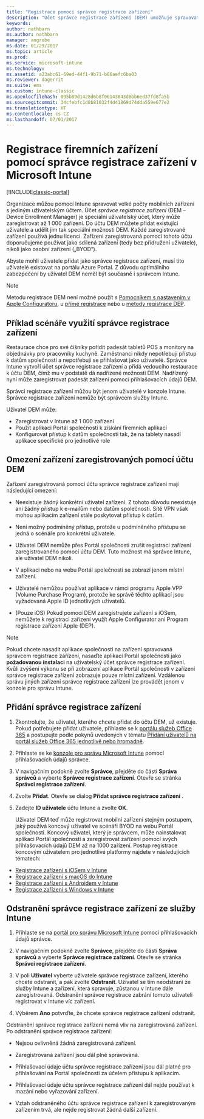 ```yaml
---
title: "Registrace pomocí správce registrace zařízení"
description: "Účet správce registrace zařízení (DEM) umožňuje spravovat velké počty sdílených mobilních zařízení vlastněných společností z jediného uživatelského účtu."
keywords: 
author: nathbarn
ms.author: nathbarn
manager: angrobe
ms.date: 01/29/2017
ms.topic: article
ms.prod: 
ms.service: microsoft-intune
ms.technology: 
ms.assetid: a23abc61-69ed-44f1-9b71-b86aefc6ba03
ms.reviewer: dagerrit
ms.suite: ems
ms.custom: intune-classic
ms.openlocfilehash: 095b89d1428d6b8f06143043d8bb6ed37fd8fa5b
ms.sourcegitcommit: 34cfebfc1d8b81032f4d41869d74dda559e677e2
ms.translationtype: HT
ms.contentlocale: cs-CZ
ms.lasthandoff: 07/01/2017
---
```

# <a name="enroll-corporate-owned-devices-with-the-device-enrollment-manager-in-microsoft-intune"></a>Registrace firemních zařízení pomocí správce registrace zařízení v Microsoft Intune

[!INCLUDE[classic-portal](../includes/classic-portal.md)]

Organizace můžou pomocí Intune spravovat velké počty mobilních zařízení s jediným uživatelským účtem. Účet *správce registrace zařízení* (DEM – Device Enrollment Manager) je speciální uživatelský účet, který může zaregistrovat až 1 000 zařízení. Do účtu DEM můžete přidat existující uživatele a udělit jim tak speciální možnosti DEM. Každé zaregistrované zařízení používá jednu licenci. Zařízení zaregistrovaná pomocí tohoto účtu doporučujeme používat jako sdílená zařízení (tedy bez přidružení uživatele), nikoli jako osobní zařízení („BYOD“).  

Abyste mohli uživatele přidat jako správce registrace zařízení, musí tito uživatelé existovat na portálu Azure Portal. Z důvodu optimálního zabezpečení by uživatel DEM neměl být současně i správcem Intune.

>[!NOTE]
>Metodu registrace DEM není možné použít s [Pomocníkem s nastavením v Apple Configuratoru](ios-setup-assistant-enrollment-in-microsoft-intune.md), u [přímé registrace](ios-direct-enrollment-in-microsoft-intune.md) nebo u [metody registrace DEP](ios-device-enrollment-program-in-microsoft-intune.md).

## <a name="example-of-a-device-enrollment-manager-scenario"></a>Příklad scénáře využití správce registrace zařízení

Restaurace chce pro své číšníky pořídit padesát tabletů POS a monitory na objednávky pro pracovníky kuchyně. Zaměstnanci nikdy nepotřebují přístup k datům společnosti a nepotřebují se přihlašovat jako uživatelé. Správce Intune vytvoří účet správce registrace zařízení a přidá vedoucího restaurace k účtu DEM, čímž mu v podstatě dá nadřízené možnosti DEM. Nadřízený nyní může zaregistrovat padesát zařízení pomocí přihlašovacích údajů DEM.

Správci registrace zařízení můžou být jenom uživatelé v konzole Intune. Správce registrace zařízení nemůže být správcem služby Intune.

Uživatel DEM může:

-   Zaregistrovat v Intune až 1 000 zařízení
-   Použít aplikaci Portál společnosti k získání firemních aplikací
-   Konfigurovat přístup k datům společnosti tak, že na tablety nasadí aplikace specifické pro jednotlivé role

## <a name="limitations-of-devices-that-are-enrolled-with-a-dem-account"></a>Omezení zařízení zaregistrovaných pomocí účtu DEM

Zařízení zaregistrovaná pomocí účtu správce registrace zařízení mají následující omezení:

  - Neexistuje žádný konkrétní uživatel zařízení. Z tohoto důvodu neexistuje ani žádný přístup k e-mailům nebo datům společnosti. Sítě VPN však mohou aplikacím zařízení stále poskytovat přístup k datům.

  - Není možný podmíněný přístup, protože u podmíněného přístupu se jedná o scénáře pro konkrétní uživatele.

  - Uživatel DEM nemůže přes Portál společnosti zrušit registraci zařízení zaregistrovaného pomocí účtu DEM. Tuto možnost má správce Intune, ale uživatel DEM nikoli.

  - V aplikaci nebo na webu Portál společnosti se zobrazí jenom místní zařízení.

  - Uživatelé nemůžou používat aplikace v rámci programu Apple VPP (Volume Purchase Program), protože ke správě těchto aplikací jsou vyžadovaná Apple ID jednotlivých uživatelů.

  - (Pouze iOS) Pokud pomocí DEM zaregistrujete zařízení s iOSem, nemůžete k registraci zařízení využít Apple Configurator ani Program registrace zařízení Apple (DEP).

> [!NOTE]
> Pokud chcete nasadit aplikace společnosti na zařízení spravovaná správcem registrace zařízení, nasaďte aplikaci Portál společnosti jako **požadovanou instalaci** na uživatelský účet správce registrace zařízení.
> Kvůli zvýšení výkonu se při zobrazení aplikace Portál společnosti v zařízení správce registrace zařízení zobrazuje pouze místní zařízení. Vzdálenou správu jiných zařízení správce registrace zařízení lze provádět jenom v konzole pro správu Intune.


## <a name="add-a-device-enrollment-manager"></a>Přidání správce registrace zařízení

1.  Zkontrolujte, že uživatel, kterého chcete přidat do účtu DEM, už existuje. Pokud potřebujete přidat uživatele, přihlaste se k [portálu služeb Office 365](https://go.microsoft.com/fwlink/p/?LinkId=698854) a postupujte podle pokynů uvedených v tématu [Přidání uživatelů na portál služeb Office 365 jednotlivě nebo hromadně](https://support.office.com/article/Add-users-individually-or-in-bulk-to-Office-365-Admin-Help-1970f7d6-03b5-442f-b385-5880b9c256ec).

2.  Přihlaste se ke [konzole pro správu Microsoft Intune](https://manage.microsoft.com) pomocí přihlašovacích údajů správce.

3.  V navigačním podokně zvolte **Správce**, přejděte do části **Správa správců** a vyberte **Správce registrace zařízení**. Otevře se stránka **Správci registrace zařízení**.

4.  Zvolte **Přidat**. Otevře se dialog **Přidat správce registrace zařízení** .

5.  Zadejte **ID uživatele** účtu Intune a zvolte **OK**.

    Uživatel DEM teď může registrovat mobilní zařízení stejným postupem, jaký používá koncový uživatel ve scénáři BYOD na webu Portál společnosti. Koncový uživatel, který je správcem, může nainstalovat aplikaci Portál společnosti a zaregistrovat zařízení pomocí svých přihlašovacích údajů DEM až na 1000 zařízení. Postup registrace koncovým uživatelem pro jednotlivé platformy najdete v následujících tématech:

  - [Registrace zařízení s iOSem v Intune](https://docs.microsoft.com/intune-user-help/enroll-your-device-in-intune-ios)
  - [Registrace zařízení s macOS do Intune](https://docs.microsoft.com/intune-user-help/enroll-your-device-in-intune-macos)
  - [Registrace zařízení s Androidem v Intune](https://docs.microsoft.com/intune-user-help/enroll-your-device-in-intune-android)
  - [Registrace zařízení s Windows v Intune](https://docs.microsoft.com/intune-user-help/enroll-your-device-in-intune-windows)

## <a name="delete-a-device-enrollment-manager-from-intune"></a>Odstranění správce registrace zařízení ze služby Intune

1.  Přihlaste se na [portál pro správu Microsoft Intune](https://manage.microsoft.com) pomocí přihlašovacích údajů správce.

2.  V navigačním podokně zvolte **Správce**, přejděte do části **Správa správců** a vyberte **Správce registrace zařízení**. Otevře se stránka **Správci registrace zařízení**.

3.  V poli **Uživatel** vyberte uživatele správce registrace zařízení, kterého chcete odstranit, a pak zvolte **Odstranit**. Uživatel se tím neodstraní ze služby Intune a zařízení, která spravuje, zůstanou v Intune dále zaregistrovaná. Odstranění správce registrace zabrání tomuto uživateli registrovat v Intune víc zařízení.

4.  Výběrem **Ano** potvrďte, že chcete správce registrace zařízení odstranit.

Odstranění správce registrace zařízení nemá vliv na zaregistrovaná zařízení. Po odstranění správce registrace zařízení:

-   Nejsou ovlivněná žádná zaregistrovaná zařízení.

-   Zaregistrovaná zařízení jsou dál plně spravovaná.

-   Přihlašovací údaje účtu správce registrace zařízení jsou dál platné pro přihlašování na Portál společnosti za účelem přístupu k aplikacím.

-   Přihlašovací údaje účtu správce registrace zařízení dál nejde používat k mazání nebo vyřazování zařízení.

-   Vztah odstraněného účtu správce registrace zařízení k zaregistrovaným zařízením trvá, ale nejde registrovat žádná další zařízení.

